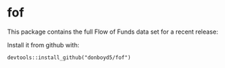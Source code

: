 # fof

This package contains the full Flow of Funds data set for a recent release:

Install it from github with:
  
```{r}
devtools::install_github("donboyd5/fof")
```
